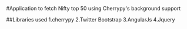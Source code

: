 #Application to fetch Nifty top 50 using Cherrypy's background support

##Libraries used
    1.cherrypy
    2.Twitter Bootstrap
    3.AngularJs
    4.Jquery
    
